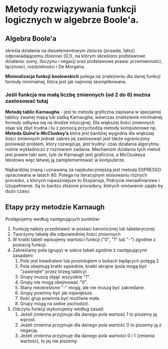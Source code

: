 # Metody rozwiązywania funkcji logicznych w algebrze Boole'a.

## Algebra Boole'a 
  określa działania na dwuelementowym zbiorze {prawda, fałsz} odpowiadającemu zbiorowi {0,1}, na którym określono podstawowe działania: sumy, iloczynu i negacji oraz podstawowe prawa: przemienności, łączności, rozdzielności i De Morgana. 

**Minimalizacja funkcji boolowskich** polega na znalezieniu dla danej funkcji formuły minimalnej, która jest jak najmniej skomplikowana. 

### Jeśli funkcja ma małą liczbę zmiennych (od 2 do 6) można zastosować tutaj

**Metodę tablic Karnaugha** - jest to metoda graficzna zapisana w specjalnej tablicy zwanej mapą lub siatką Karnaugha, wówczas znalezienie minimalnej formuły odbywa się na drodze intuicyjnej. Dla większej ilości zmiennych staje się zbyt trudna i tu z pomocą przychodzą metody komputerowe np. **Metoda Quine’a-McCluskey’a** która jest bardziej wygodna dla większej ilości zmiennych jednak zakres jej zastosowań jest także ograniczony ponieważ problem, który rozwiązuje, jest trudny: czas działania algorytmu rośnie wykładniczo z rozmiarem zadania. Mechanizm działania tych metod jest prawie taki sam, tyle że Karnaugh jest graficzna, a McCluskeya tekstowa więc łatwiej ją zaimplementować w komputerze.

Najbardziej znaną i uznawaną za najskuteczniejszą jest metoda ESPRESSO opracowana w latach 80. Polega na iteracyjnym stosowaniu różnych procedur, z których najważniejsze to Ekspansja, Pokrycie nienadmiarowe i Uzupełnienie. Są to bardzo złożone procedury, których omówienie zajęło by dużo czasu.

## Etapy przy metodzie Karnaugh

Postępujemy według następujących punktów:

1. Funkcję należy przedstawić w postaci kanonicznej lub tabelarycznej.
2. Tworzymy tabelę dla odpowiedniej ilości zmiennych
3. W kratki tabeli wpisujemy wartości funkcji ("0", "1" lub "-") zgodnie z postacią funkcji.
4. Zakreślamy pola (grupy) w siatce tabeli zgodnie z następującymi zasadami:
   1. Pole jest kwadratem lub prostokątem o bokach będących potęgą 2
   2. Pola obejmują kratki sąsiednie, kratki skrajne (pola mogą być "zawinięte" przez brzeg tablicy)
   3. Grupy muszą objąć wszystkie "1".
   4. Grupy nie mogą obejmować "0".
   5. Stany nieokreślone "-" mogą, ale nie muszą być zakreślane.
   6. Grupy powinny być jak największe.
   7. Ilość grup powinna być możliwie mała.
   8. Grupy mogą na siebie zachodzić.
5. Odczytu funkcji wykonujemy według zasad:
   1. Jeżeli zmienna przyjmuje dla danego pola wartość 1 to piszemy ją wprost.
   2. Jeżeli zmienna przyjmuje dla danego pola wartość 0 to piszemy ją z negacją.
   3. Jeżeli zmienna przyjmuje dla danego pola wartości 0 i 1 (zmienia wartość), to jej nie piszemy.

